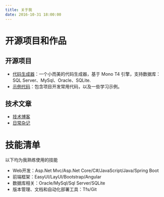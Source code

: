 ```yaml
---
title: 关于我
date: 2016-10-31 18:00:00
---
```

# 开源项目和作品

## 开源项目

 - [代码生成器](https://github.com/yuanrui/CodeGenerator)：一个小而美的代码生成器，基于 Mono T4 引擎，支持数据库：SQL Server、MySql、Oracle、SQLite.
 - [示例代码](https://github.com/yuanrui/Examples)：包含项目开发常用代码，以及一些学习示例。

## 技术文章

- [技术博客](https://yuanrui.github.io/)
- [日常杂记](https://github.com/yuanrui/blog/issues)

# 技能清单

以下均为我熟练使用的技能

- Web开发：Asp.Net Mvc/Asp.Net Core/C#/JavaScript/Java/Spring Boot
- 前端框架：EasyUI/LayUI/Bootstrap/Angular
- 数据库相关：Oracle/MySql/Sql Server/SQLite
- 版本管理、文档和自动化部署工具：Tfs/Git
